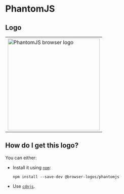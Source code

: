 # PhantomJS

## Logo

<table>
    <tr height=300>
        <td>
            <a href="https://github.com/alrra/browser-logos/tree/8f999bbd8c98096a0cb06b2dfae70fd2e9fa95dd/src/archive/phantomjs">
                <img width=290 src="https://raw.githubusercontent.com/alrra/browser-logos/8f999bbd8c98096a0cb06b2dfae70fd2e9fa95dd/src/archive/phantomjs/phantomjs.svg?sanitize=true" alt="PhantomJS browser logo">
            </a>
        </td>
    </tr>
</table>

## How do I get this logo?

You can either:

* Install it using [`npm`][npm]:

  `npm install --save-dev @browser-logos/phantomjs`

* Use [`cdnjs`][cdnjs].

<!-- Link labels: -->

[cdnjs]: https://cdnjs.com/libraries/browser-logos
[npm]: https://www.npmjs.com/
